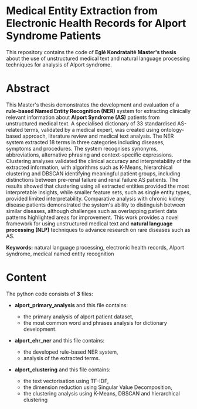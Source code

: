 # Medical Entity Extraction from Electronic Health Records for Alport Syndrome Patients

This repository contains the code of **Eglė Kondrataitė Master's thesis** about the use of unstructured medical text and natural language processing techniques for analysis of Alport syndrome.

# Abstract

This Master's thesis demonstrates the development and evaluation of a **rule-based Named Entity Recognition (NER)** system for extracting clinically relevant information about **Alport Syndrome (AS)** patients from unstructured medical text. A specialised dictionary of 33 standardised AS-related terms, validated by a medical expert, was created using ontology-based approach, literature review and medical text analysis. The NER system extracted 18 terms in three categories including diseases, symptoms and procedures. The system recognises synonyms, abbreviations, alternative phrasing and context-specific expressions. Clustering analyses validated the clinical accuracy and interpretability of the extracted information, with algorithms such as K-Means, hierarchical clustering and DBSCAN identifying meaningful patient groups, including distinctions between pre-renal failure and renal failure AS patients. The results showed that clustering using all extracted entities provided the most interpretable insights, while smaller feature sets, such as single entity types, provided limited interpretability. Comparative analysis with chronic kidney disease patients demonstrated the system's ability to distinguish between similar diseases, although challenges such as overlapping patient data patterns highlighted areas for improvement. This work provides a novel framework for using unstructured medical text and **natural language processing (NLP)** techniques to advance research on rare diseases such as AS.

**Keywords:** natural language processing, electronic health records, Alport syndrome, medical named entity recognition

# Content

The python code consists of **3** files:

- **alport_primary_analysis** and this file contains:
  - the primary analysis of alport patient dataset,
  - the most common word and phrases analysis for dictionary development.
 
- **alport_ehr_ner** and this file contains:
  - the developed rule-based NER system,
  - analysis of the extracted terms.
 
- **alport_clustering** and this file contains:
  - the text vectorisation using TF-IDF,
  - the dimension reduction using Singular Value Decomposition,
  - the clustering analysis using K-Means, DBSCAN and hierarchical clustering
